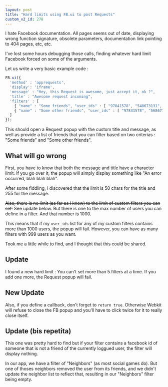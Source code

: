 ```yaml
---
layout: post
title: "Hard limits using FB.ui to post Requests"
custom_v2_id: 278
---
```


I hate Facebook documentation. All pages seems out of date, displaying wrong
function signature, obsolete parameters, documentation link pointing to 404
pages, etc, etc.

I've lost some hours debugging those calls, finding whatever hard limit
Facebook forced on some of the arguments.

Let us write a very basic example code :


```js
FB.ui({
  'method' : 'apprequests',
  'display': 'iframe',
  'message' : "Hey, this Request is awesome, just accept it, ok ?",
  'title' : "Awesome request incoming",
  'filters' : [
    { "name" : "Some friends", "user_ids" : [ "97841578", "548673131", "[...]"]  },
    { "name" : "Some other friends", "user_ids" : [ "97841578", "56867134", "[...]"]  },
  ]
});
```

This should open a Request popup with the custom title and message, as well as
provide a list of friends that you can filter based on two criterias : "Some
friends" and "Some other friends".

## What will go wrong

First, you have to know that both the message and title have a character
limit. If you go over it, the popup will simply display something like "An
error occurred, blah blah blah".

After some fiddling, I discovered that the limit is 50 chars for the title and
255 for the message.

<del>Also, there is no limit (as far as I know) to the limit of custom filters
you can set.</del> See update below. But there is one to the max number of
users you can define in a filter. And that number is 1000.

This means that if my `user_ids` list for any of my custom filters contains
more than 1000 users, the popup will fail. However, you can have as many
filters with 999 users as you want.

Took me a little while to find, and I thought that this could be shared.

## Update

I found a new hard limit : You can't set more than 5 filters at a time. If you
add one more, the Request popup will fail.

## New Update

Also, if you define a callback, don't forget to `return true`. Otherwise
Webkit will refuse to close the FB popup and you'll have to click twice for it
to really close itself.

## Update (bis repetita)

This one was pretty hard to find but if your filter contains a facebook id of
someone that is not a friend of the currently loggued user, the filter will
display nothing.

In our app, we have a filter of "Neighbors" (as most social games do). But one
of thoses neighbors removed the user from its friends, and we didn't update
the neighbor list to reflect that, resulting in our "Neighbors" filter being
empty.

